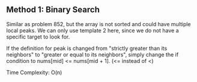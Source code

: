 ## Method 1: Binary Search 

Similar as problem 852, but the array is not sorted and could have multiple local peaks. We can only use template 2 here, since we do not have a specific target to look for.

If the definition for peak is changed from "strictly greater than its neighbors" to "greater or equal to its neighbors", simply change the if condition to nums[mid] <= nums[mid + 1]. (<= instead of <)

Time Complexity: O(n)
